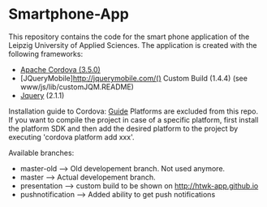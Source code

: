 Smartphone-App
==============

This repository contains the code for the smart phone application of the Leipzig University of Applied Sciences. The application is created with the following frameworks:

* [Apache Cordova (3.5.0)](http://cordova.apache.org/)
* [JQueryMobile]http://jquerymobile.com/() Custom Build (1.4.4) (see www/js/lib/customJQM.README)
* [Jquery](http://jquery.com/) (2.1.1)

Installation guide to Cordova: [Guide](http://cordova.apache.org/docs/en/3.5.0/guide_cli_index.md.html#The%20Command-Line%20Interface)
Platforms are excluded from this repo. If you want to compile the project in case of a specific platform, first install the platform SDK and then add the desired platform to the project by executing 'cordova platform add xxx'.

Available branches:
* master-old --> Old developement branch. Not used anymore.
* master --> Actual developement branch.
* presentation --> custom build to be shown on http://htwk-app.github.io
* pushnotification --> Added ability to get push notifications
